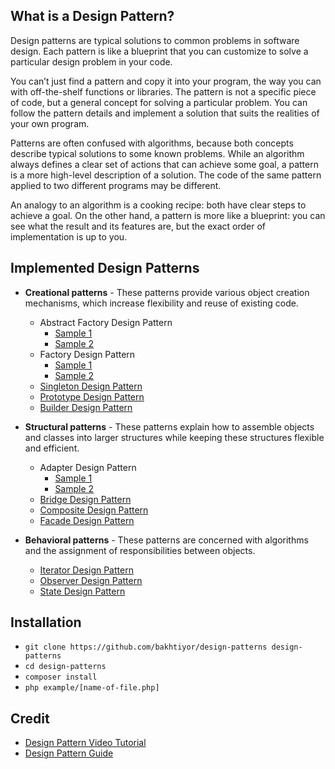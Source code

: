 ## What is a Design Pattern?
Design patterns are typical solutions to common problems in software design. Each pattern is like a blueprint that you can customize to solve a particular design problem in your code.

You can’t just find a pattern and copy it into your program, the way you can with off-the-shelf functions or libraries. The pattern is not a specific piece of code, but a general concept for solving a particular problem. You can follow the pattern details and implement a solution that suits the realities of your own program.

Patterns are often confused with algorithms, because both concepts describe typical solutions to some known problems. While an algorithm always defines a clear set of actions that can achieve some goal, a pattern is a more high-level description of a solution. The code of the same pattern applied to two different programs may be different.

An analogy to an algorithm is a cooking recipe: both have clear steps to achieve a goal. On the other hand, a pattern is more like a blueprint: you can see what the result and its features are, but the exact order of implementation is up to you.

## Implemented Design Patterns

- **Creational patterns** - These patterns provide various object creation mechanisms, which increase flexibility and reuse of existing code.
    - Abstract Factory Design Pattern
      - [Sample 1](https://refactoring.guru/ru/design-patterns/abstract-factory)
      - [Sample 2](https://youtu.be/xbjAsdAK4xQ)
    - Factory Design Pattern
      - [Sample 1](https://refactoring.guru/ru/design-patterns/factory-method)
      - [Sample 2](https://youtu.be/ub0DXaeV6hA)
    - [Singleton Design Pattern](https://refactoring.guru/ru/design-patterns/singleton)
    - [Prototype Design Pattern](https://refactoring.guru/ru/design-patterns/prototype)
    - [Builder Design Pattern](https://youtu.be/9XnsOpjclUg)
  

- **Structural patterns** - These patterns explain how to assemble objects and classes into larger structures while keeping these structures flexible and efficient.
    - Adapter Design Pattern
      - [Sample 1](https://refactoring.guru/ru/design-patterns/adapter)
      - [Sample 2](https://youtu.be/qG286LQM6BU)
    - [Bridge Design Pattern](https://youtu.be/9jIgSsIfh_8)
    - [Composite Design Pattern](https://refactoring.guru/ru/design-patterns/composite)
    - [Facade Design Pattern](https://refactoring.guru/ru/design-patterns/facade)


- **Behavioral patterns** - These patterns are concerned with algorithms and the assignment of responsibilities between objects.
  - [Iterator Design Pattern](https://refactoring.guru/ru/design-patterns/iterator)
  - [Observer Design Pattern](https://refactoring.guru/ru/design-patterns/observer)
  - [State Design Pattern](https://youtu.be/MGEx35FjBuo)


## Installation
- `git clone https://github.com/bakhtiyor/design-patterns design-patterns`
- `cd design-patterns`
- `composer install`
- `php example/[name-of-file.php]` 

## Credit
 
- [Design Pattern Video Tutorial](https://www.youtube.com/playlist?list=PLF206E906175C7E07)
- [Design Pattern Guide](https://refactoring.guru/ru/design-patterns)
